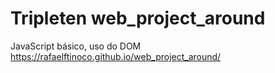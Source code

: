 # Tripleten web_project_around

JavaScript básico, uso do DOM https://rafaelftinoco.github.io/web_project_around/
